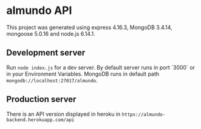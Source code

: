 # almundo API
This project was generated using express 4.16.3, MongoDB 3.4.14, mongoose 5.0.16 and node.js 6.14.1.

## Development server
Run `node index.js` for a dev server. By default server runs in port ´3000´ or in your Environment Variables. MongoDB runs in default path `mongodb://localhost:27017/almundo`.

## Production server
There is an API version displayed in heroku in `https://almundo-backend.herokuapp.com/api`

